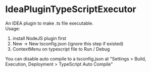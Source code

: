 # IdeaPluginTypeScriptExecutor
An IDEA plugin to make .ts file executable.  
Usage:  
1. install NodeJS plugin first  
2. New -> New tsconfig.json (ignore this step if existed)  
3. ContextMenu on typescript file to Run / Debug  
  
You can disable auto compile to a tsconfig.json at "Settings > Build, Execution, Deployment > TypeScript Auto Compile"  

